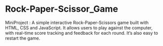 # Rock-Paper-Scissor_Game
MiniProject : A simple interactive Rock-Paper-Scissors game built with HTML, CSS and JavaScript. It allows users to play against the computer, with real-time score tracking and feedback for each round. It’s also easy to restart the game.
